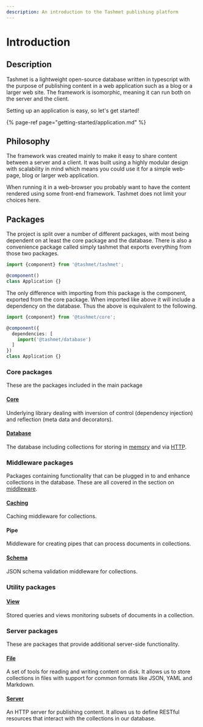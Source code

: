 ```yaml
---
description: An introduction to the Tashmet publishing platform
---
```


# Introduction

## Description

Tashmet is a lightweight open-source database written in typescript with the purpose of publishing content in a web application such as a blog or a larger web site. The framework is isomorphic, meaning it can run both on the server and the client.

Setting up an application is easy, so let's get started!

{% page-ref page="getting-started/application.md" %}

## Philosophy

The framework was created mainly to make it easy to share content between a server and a client. It was built using a highly modular design with scalability in mind which means you could use it for a simple web-page, blog or larger web application.

When running it in a web-browser you probably want to have the content rendered using some front-end framework. Tashmet does not limit your choices here.

## Packages

The project is split over a number of different packages, with most being dependent on at least the core package and the database. There is also a convenience package called simply tashmet that exports everything from those two packages.

```typescript
import {component} from '@tashmet/tashmet';

@component()
class Application {}
```

The only difference with importing from this package is the component, exported from the core package. When imported like above it will include a dependency on the database. Thus the above is equivalent to the following.

```typescript
import {component} from '@tashmet/core';

@component({
  dependencies: [
    import('@tashmet/database')
  ]
})
class Application {}
```

### Core packages

These are the packages included in the main package

#### [Core](tashmet/core/)

Underlying library dealing with inversion of control \(dependency injection\) and reflection \(meta data and decorators\).

#### [Database](tashmet/database/)

The database including collections for storing in [memory](tashmet/database/collections/memory.md) and via [HTTP](tashmet/database/collections/http.md).

### Middleware packages

Packages containing functionality that can be plugged in to and enhance collections in the database. These are all covered in the section on [middleware](tashmet/database/middleware.md).

#### [Caching](tashmet/database/middleware.md#caching)

Caching middleware for collections.

#### Pipe

Middleware for creating pipes that can process documents in collections.

#### [Schema](tashmet/database/middleware.md#validation)

JSON schema validation middleware for collections.

### Utility packages

#### [View](tashmet/views/) <a id="view"></a>

Stored queries and views monitoring subsets of documents in a collection.

### Server packages

These are packages that provide additional server-side functionality.

#### [File](tashmet/file/)

A set of tools for reading and writing content on disk. It allows us to store collections in files with support for common formats like JSON, YAML and Markdown.

#### [Server](tashmet/server.md)

An HTTP server for publishing content. It allows us to define RESTful resources that interact with the collections in our database.



